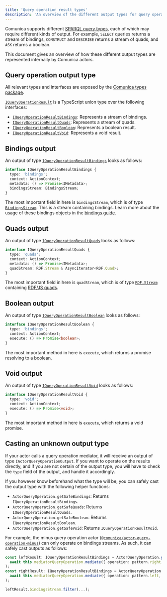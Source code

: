 ```yaml
---
title: 'Query operation result types'
description: 'An overview of the different output types for query operations.'
---
```


Comunica supports different [SPARQL query types](/docs/query/advanced/sparql_query_types/),
each of which may require different kinds of output.
For example, `SELECT` queries returns a stream of bindings,
`CONSTRUCT` and `DESCRIBE` returns a stream of quads,
and `ASK` returns a boolean.

This document gives an overview of how these different output types are represented internally by Comunica actors.

## Query operation output type

All relevant types and interfaces are exposed by the
[Comunica types package](https://github.com/comunica/comunica/tree/master/packages/types).

[`IQueryOperationResult`](https://comunica.github.io/comunica/modules/_comunica_types.IQueryOperationResult.html)
is a TypeScript union type over the following interfaces:

* [`IQueryOperationResultBindings`](https://comunica.github.io/comunica/modules/_comunica_types.IQueryOperationResultBindings.html): Represents a stream of bindings.
* [`IQueryOperationResultQuads`](https://comunica.github.io/comunica/modules/_comunica_types.IQueryOperationResultQuads.html): Represents a stream of quads.
* [`IQueryOperationResultBoolean`](https://comunica.github.io/comunica/modules/_comunica_types.IQueryOperationResultBoolean.html): Represents a boolean result.
* [`IQueryOperationResultVoid`](https://comunica.github.io/comunica/modules/_comunica_types.IQueryOperationResultVoid.html): Represents a void result.

## Bindings output

An output of type [`IQueryOperationResultBindings`](https://comunica.github.io/comunica/modules/_comunica_types.IQueryOperationResultBindings.html)
looks as follows:

```typescript
interface IQueryOperationResultBindings {
  type: 'bindings';
  context: ActionContext;
  metadata: () => Promise<IMetadata>;
  bindingsStream: BindingsStream;
}
```

The most important field in here is `bindingsStream`, which is of type [`BindingsStream`](https://comunica.github.io/comunica/modules/_comunica_types.BindingsStream.html).
This is a stream containing bindings.
Learn more about the usage of these bindings objects in the [bindings guide](/docs/query/advanced/bindings/).

## Quads output

An output of type [`IQueryOperationResultQuads`](https://comunica.github.io/comunica/modules/_comunica_types.IQueryOperationResultQuads.html)
looks as follows:

```typescript
interface IQueryOperationResultQuads {
  type: 'quads';
  context: ActionContext;
  metadata: () => Promise<IMetadata>;
  quadStream: RDF.Stream & AsyncIterator<RDF.Quad>;
}
```

The most important field in here is `quadStream`, which is of type [`RDF.Stream`](/docs/query/advanced/rdfjs/)
containing [RDF/JS quads](/docs/query/advanced/rdfjs/).

## Boolean output

An output of type [`IQueryOperationResultBoolean`](https://comunica.github.io/comunica/modules/_comunica_types.IQueryOperationResultBoolean.html)
looks as follows:

```typescript
interface IQueryOperationResultBoolean {
  type: 'bindings';
  context: ActionContext;
  execute: () => Promise<boolean>;
}
```

The most important method in here is `execute`, which returns a promise resolving to a boolean.

## Void output

An output of type [`IQueryOperationResultVoid`](https://comunica.github.io/comunica/modules/_comunica_types.IQueryOperationResultVoid.html)
looks as follows:

```typescript
interface IQueryOperationResultVoid {
  type: 'void';
  context: ActionContext;
  execute: () => Promise<void>;
}
```

The most important method in here is `execute`, which returns a void promise.

## Casting an unknown output type

If your actor calls a query operation mediator, it will receive an output of type `IActorQueryOperationOutput`.
If you want to operate on the results directly,
and if you are not certain of the output type,
you will have to check the `type` field of the output,
and handle it accordingly.

If you however know beforehand what the type will be,
you can safely cast the output type with the following helper functions:

* `ActorQueryOperation.getSafeBindings`: Returns `IQueryOperationResultBindings`.
* `ActorQueryOperation.getSafeQuads`: Returns `IQueryOperationResultQuads`.
* `ActorQueryOperation.getSafeBoolean`: Returns `IQueryOperationResultBoolean`.
* `ActorQueryOperation.getSafeVoid`: Returns `IQueryOperationResultVoid`.

For example, the minus query operation actor ([`@comunica/actor-query-operation-minus`](https://github.com/comunica/comunica/tree/master/packages/actor-query-operation-minus))
can only operate on bindings streams.
As such, it can safely cast outputs as follows:

```typescript
const leftResult: IQueryOperationResultBindings = ActorQueryOperation.getSafeBindings(
  await this.mediatorQueryOperation.mediate({ operation: pattern.right, context }),
);
const rightResult: IQueryOperationResultBindings = ActorQueryOperation.getSafeBindings(
  await this.mediatorQueryOperation.mediate({ operation: pattern.left, context }),
);

leftResult.bindingsStream.filter(...);
```
